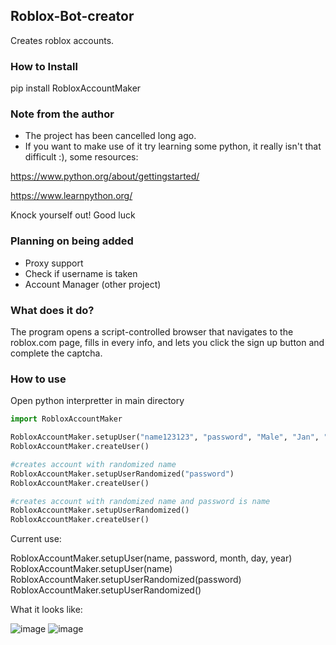 ## Roblox-Bot-creator
Creates roblox accounts.

### How to Install

pip install RobloxAccountMaker

### Note from the author
- The project has been cancelled long ago.
- If you want to make use of it try learning some python, it really isn't that difficult :), some resources:

https://www.python.org/about/gettingstarted/

https://www.learnpython.org/

Knock yourself out! Good luck

### Planning on being added
- Proxy support
- Check if username is taken
- Account Manager (other project)

### What does it do?
The program opens a script-controlled browser that navigates to the
roblox.com page, fills in every info, and lets you click the sign up
button and complete the captcha.

### How to use
Open python interpretter in main directory

```py
import RobloxAccountMaker

RobloxAccountMaker.setupUser("name123123", "password", "Male", "Jan", "04", "1990")
RobloxAccountMaker.createUser()

#creates account with randomized name 
RobloxAccountMaker.setupUserRandomized("password")
RobloxAccountMaker.createUser()

#creates account with randomized name and password is name
RobloxAccountMaker.setupUserRandomized()
RobloxAccountMaker.createUser()

```

Current use:

RobloxAccountMaker.setupUser(name, password, month, day, year)
RobloxAccountMaker.setupUser(name)
RobloxAccountMaker.setupUserRandomized(password)
RobloxAccountMaker.setupUserRandomized()

What it looks like:

![image](https://user-images.githubusercontent.com/46597698/110479626-9396c400-8120-11eb-91bd-25c8cb04e0f7.png)
![image](https://user-images.githubusercontent.com/46597698/110479672-a01b1c80-8120-11eb-95cc-a5b65eb17192.png)


